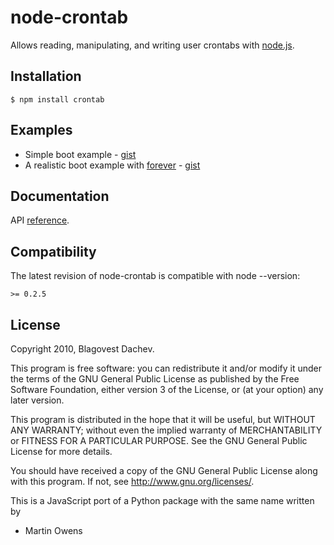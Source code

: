 
# node-crontab
      
Allows reading, manipulating, and writing user crontabs with [node.js](http://nodejs.org).

## Installation
    $ npm install crontab

## Examples
  * Simple boot example - [gist](http://gist.github.com/763074)
  * A realistic boot example with [forever](http://github.com/indexzero/forever) - [gist](http://gist.github.com/763076)

## Documentation
API [reference](http://dachev.github.com/node-crontab).

## Compatibility
    
The latest revision of node-crontab is compatible with node --version:

    >= 0.2.5

## License
Copyright 2010, Blagovest Dachev.

This program is free software: you can redistribute it and/or modify
it under the terms of the GNU General Public License as published by
the Free Software Foundation, either version 3 of the License, or
(at your option) any later version.

This program is distributed in the hope that it will be useful,
but WITHOUT ANY WARRANTY; without even the implied warranty of
MERCHANTABILITY or FITNESS FOR A PARTICULAR PURPOSE.  See the
GNU General Public License for more details.

You should have received a copy of the GNU General Public License
along with this program.  If not, see <http://www.gnu.org/licenses/>.

This is a JavaScript port of a Python package with the same name written by
- Martin Owens <doctormo at gmail com>
